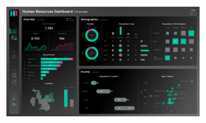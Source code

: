 ![HR Dashboard](https://github.com/drnimishadavis/Portfolio/blob/main/Tableau/1_HR_Dashboard/HR%20%20Summary.png)
